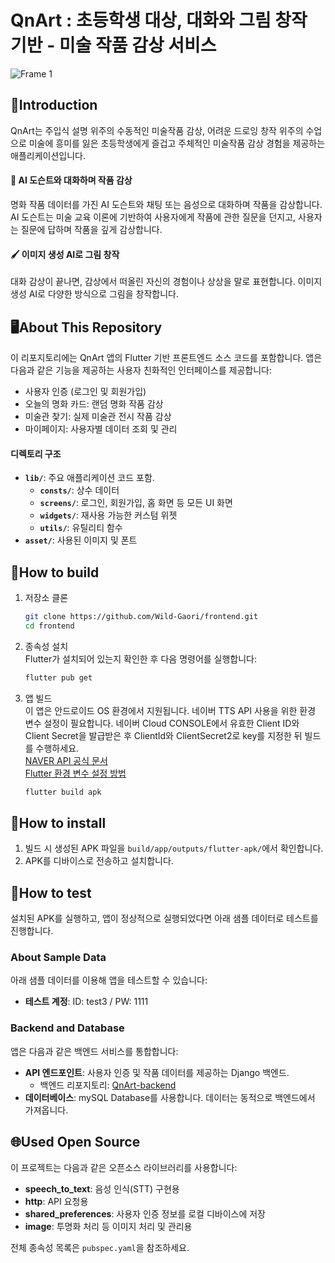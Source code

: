 # QnArt : 초등학생 대상, 대화와 그림 창작 기반 - 미술 작품 감상 서비스

![Frame 1](https://github.com/user-attachments/assets/e1113e6f-f32e-497d-a8f5-620144925e95)

## 🎨Introduction

QnArt는 주입식 설명 위주의 수동적인 미술작품 감상, 어려운 드로잉 창작 위주의 수업으로 미술에 흥미를 잃은 초등학생에게 즐겁고 주체적인 미술작품 감상 경험을 제공하는 애플리케이션입니다.<br>

#### 💬 AI 도슨트와 대화하며 작품 감상

명화 작품 데이터를 가진 AI 도슨트와 채팅 또는 음성으로 대화하며 작품을 감상합니다. AI 도슨트는 미술 교육 이론에 기반하여 사용자에게 작품에 관한 질문을 던지고, 사용자는 질문에 답하며 작품을 깊게 감상합니다.

#### 🖌️ 이미지 생성 AI로 그림 창작

대화 감상이 끝나면, 감상에서 떠올린 자신의 경험이나 상상을 말로 표현합니다. 이미지 생성 AI로 다양한 방식으로 그림을 창작합니다.

## 🖥️About This Repository

이 리포지토리에는 QnArt 앱의 Flutter 기반 프론트엔드 소스 코드를 포함합니다. 앱은 다음과 같은 기능을 제공하는 사용자 친화적인 인터페이스를 제공합니다:

- 사용자 인증 (로그인 및 회원가입)
- 오늘의 명화 카드: 랜덤 명화 작품 감상
- 미술관 찾기: 실제 미술관 전시 작품 감상
- 마이페이지: 사용자별 데이터 조회 및 관리

#### 디렉토리 구조

- **`lib/`**: 주요 애플리케이션 코드 포함.
  - **`consts/`**: 상수 데이터
  - **`screens/`**: 로그인, 회원가입, 홈 화면 등 모든 UI 화면
  - **`widgets/`**: 재사용 가능한 커스텀 위젯
  - **`utils/`**: 유틸리티 함수
- **`asset/`**: 사용된 이미지 및 폰트

## 🔨How to build

1. 저장소 클론

   ```bash
   git clone https://github.com/Wild-Gaori/frontend.git
   cd frontend
   ```

2. 종속성 설치<br>
   Flutter가 설치되어 있는지 확인한 후 다음 명령어를 실행합니다:

   ```bash
   flutter pub get
   ```

3. 앱 빌드<br>
   이 앱은 안드로이드 OS 환경에서 지원됩니다.
   네이버 TTS API 사용을 위한 환경 변수 설정이 필요합니다. 네이버 Cloud CONSOLE에서 유효한 Client ID와 Client Secret을 발급받은 후 ClientId와 ClientSecret2로 key를 지정한 뒤 빌드를 수행하세요.<br>
   [NAVER API 공식 문서](https://api.ncloud-docs.com/docs/common-ncpapi)<br>
   [Flutter 환경 변수 설정 방법](https://day4fternoon.tistory.com/127)
   ```bash
   flutter build apk
   ```

## 🤖How to install

1. 빌드 시 생성된 APK 파일을 `build/app/outputs/flutter-apk/`에서 확인합니다.
2. APK를 디바이스로 전송하고 설치합니다.

## 📜How to test

설치된 APK를 실행하고, 앱이 정상적으로 실행되었다면 아래 샘플 데이터로 테스트를 진행합니다.

### About Sample Data

아래 샘플 데이터를 이용해 앱을 테스트할 수 있습니다:

- **테스트 계정**: ID: test3 / PW: 1111

### Backend and Database

앱은 다음과 같은 백엔드 서비스를 통합합니다:

- **API 엔드포인트**: 사용자 인증 및 작품 데이터를 제공하는 Django 백엔드.
  - 백엔드 리포지토리: [QnArt-backend](https://github.com/Wild-Gaori/backend)
- **데이터베이스**: mySQL Database를 사용합니다. 데이터는 동적으로 백엔드에서 가져옵니다.

## 🌐Used Open Source

이 프로젝트는 다음과 같은 오픈소스 라이브러리를 사용합니다:

- **speech_to_text**: 음성 인식(STT) 구현용
- **http**: API 요청용
- **shared_preferences**: 사용자 인증 정보를 로컬 디바이스에 저장
- **image**: 투명화 처리 등 이미지 처리 및 관리용

전체 종속성 목록은 `pubspec.yaml`을 참조하세요.
